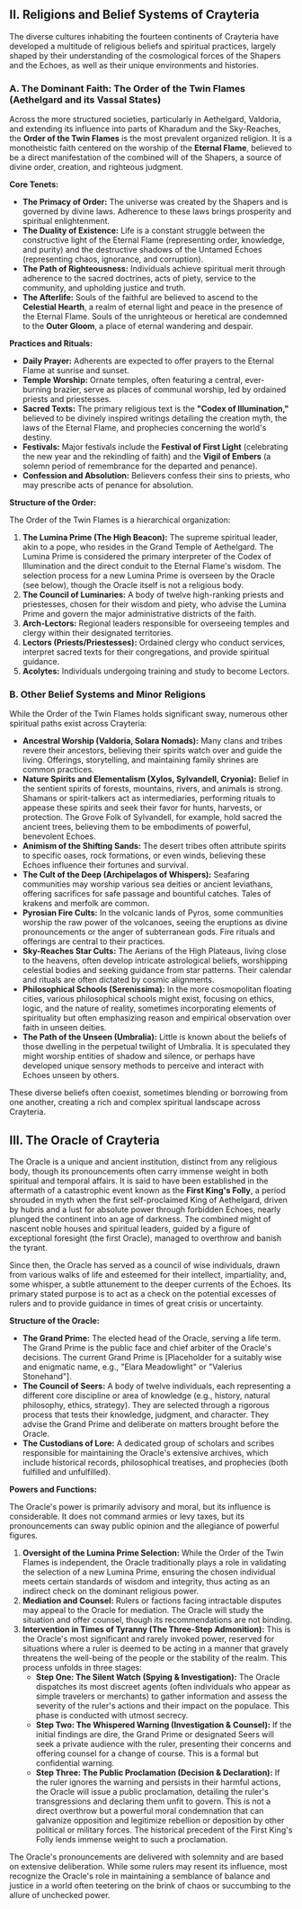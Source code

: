 

## II. Religions and Belief Systems of Crayteria

The diverse cultures inhabiting the fourteen continents of Crayteria have developed a multitude of religious beliefs and spiritual practices, largely shaped by their understanding of the cosmological forces of the Shapers and the Echoes, as well as their unique environments and histories.

### A. The Dominant Faith: The Order of the Twin Flames (Aethelgard and its Vassal States)

Across the more structured societies, particularly in Aethelgard, Valdoria, and extending its influence into parts of Kharadum and the Sky-Reaches, the **Order of the Twin Flames** is the most prevalent organized religion. It is a monotheistic faith centered on the worship of the **Eternal Flame**, believed to be a direct manifestation of the combined will of the Shapers, a source of divine order, creation, and righteous judgment.

**Core Tenets:**

*   **The Primacy of Order:** The universe was created by the Shapers and is governed by divine laws. Adherence to these laws brings prosperity and spiritual enlightenment.
*   **The Duality of Existence:** Life is a constant struggle between the constructive light of the Eternal Flame (representing order, knowledge, and purity) and the destructive shadows of the Untamed Echoes (representing chaos, ignorance, and corruption).
*   **The Path of Righteousness:** Individuals achieve spiritual merit through adherence to the sacred doctrines, acts of piety, service to the community, and upholding justice and truth.
*   **The Afterlife:** Souls of the faithful are believed to ascend to the **Celestial Hearth**, a realm of eternal light and peace in the presence of the Eternal Flame. Souls of the unrighteous or heretical are condemned to the **Outer Gloom**, a place of eternal wandering and despair.

**Practices and Rituals:**

*   **Daily Prayer:** Adherents are expected to offer prayers to the Eternal Flame at sunrise and sunset.
*   **Temple Worship:** Ornate temples, often featuring a central, ever-burning brazier, serve as places of communal worship, led by ordained priests and priestesses.
*   **Sacred Texts:** The primary religious text is the **"Codex of Illumination,"** believed to be divinely inspired writings detailing the creation myth, the laws of the Eternal Flame, and prophecies concerning the world's destiny.
*   **Festivals:** Major festivals include the **Festival of First Light** (celebrating the new year and the rekindling of faith) and the **Vigil of Embers** (a solemn period of remembrance for the departed and penance).
*   **Confession and Absolution:** Believers confess their sins to priests, who may prescribe acts of penance for absolution.

**Structure of the Order:**

The Order of the Twin Flames is a hierarchical organization:

1.  **The Lumina Prime (The High Beacon):** The supreme spiritual leader, akin to a pope, who resides in the Grand Temple of Aethelgard. The Lumina Prime is considered the primary interpreter of the Codex of Illumination and the direct conduit to the Eternal Flame's wisdom. The selection process for a new Lumina Prime is overseen by the Oracle (see below), though the Oracle itself is not a religious body.
2.  **The Council of Luminaries:** A body of twelve high-ranking priests and priestesses, chosen for their wisdom and piety, who advise the Lumina Prime and govern the major administrative districts of the faith.
3.  **Arch-Lectors:** Regional leaders responsible for overseeing temples and clergy within their designated territories.
4.  **Lectors (Priests/Priestesses):** Ordained clergy who conduct services, interpret sacred texts for their congregations, and provide spiritual guidance.
5.  **Acolytes:** Individuals undergoing training and study to become Lectors.

### B. Other Belief Systems and Minor Religions

While the Order of the Twin Flames holds significant sway, numerous other spiritual paths exist across Crayteria:

*   **Ancestral Worship (Valdoria, Solara Nomads):** Many clans and tribes revere their ancestors, believing their spirits watch over and guide the living. Offerings, storytelling, and maintaining family shrines are common practices.
*   **Nature Spirits and Elementalism (Xylos, Sylvandell, Cryonia):** Belief in the sentient spirits of forests, mountains, rivers, and animals is strong. Shamans or spirit-talkers act as intermediaries, performing rituals to appease these spirits and seek their favor for hunts, harvests, or protection. The Grove Folk of Sylvandell, for example, hold sacred the ancient trees, believing them to be embodiments of powerful, benevolent Echoes.
*   **Animism of the Shifting Sands:** The desert tribes often attribute spirits to specific oases, rock formations, or even winds, believing these Echoes influence their fortunes and survival.
*   **The Cult of the Deep (Archipelagos of Whispers):** Seafaring communities may worship various sea deities or ancient leviathans, offering sacrifices for safe passage and bountiful catches. Tales of krakens and merfolk are common.
*   **Pyrosian Fire Cults:** In the volcanic lands of Pyros, some communities worship the raw power of the volcanoes, seeing the eruptions as divine pronouncements or the anger of subterranean gods. Fire rituals and offerings are central to their practices.
*   **Sky-Reaches Star Cults:** The Aerians of the High Plateaus, living close to the heavens, often develop intricate astrological beliefs, worshipping celestial bodies and seeking guidance from star patterns. Their calendar and rituals are often dictated by cosmic alignments.
*   **Philosophical Schools (Serenissima):** In the more cosmopolitan floating cities, various philosophical schools might exist, focusing on ethics, logic, and the nature of reality, sometimes incorporating elements of spirituality but often emphasizing reason and empirical observation over faith in unseen deities.
*   **The Path of the Unseen (Umbralia):** Little is known about the beliefs of those dwelling in the perpetual twilight of Umbralia. It is speculated they might worship entities of shadow and silence, or perhaps have developed unique sensory methods to perceive and interact with Echoes unseen by others.

These diverse beliefs often coexist, sometimes blending or borrowing from one another, creating a rich and complex spiritual landscape across Crayteria.

## III. The Oracle of Crayteria

The Oracle is a unique and ancient institution, distinct from any religious body, though its pronouncements often carry immense weight in both spiritual and temporal affairs. It is said to have been established in the aftermath of a catastrophic event known as the **First King's Folly**, a period shrouded in myth when the first self-proclaimed King of Aethelgard, driven by hubris and a lust for absolute power through forbidden Echoes, nearly plunged the continent into an age of darkness. The combined might of nascent noble houses and spiritual leaders, guided by a figure of exceptional foresight (the first Oracle), managed to overthrow and banish the tyrant.

Since then, the Oracle has served as a council of wise individuals, drawn from various walks of life and esteemed for their intellect, impartiality, and, some whisper, a subtle attunement to the deeper currents of the Echoes. Its primary stated purpose is to act as a check on the potential excesses of rulers and to provide guidance in times of great crisis or uncertainty.

**Structure of the Oracle:**

*   **The Grand Prime:** The elected head of the Oracle, serving a life term. The Grand Prime is the public face and chief arbiter of the Oracle's decisions. The current Grand Prime is [Placeholder for a suitably wise and enigmatic name, e.g., "Elara Meadowlight" or "Valerius Stonehand"].
*   **The Council of Seers:** A body of twelve individuals, each representing a different core discipline or area of knowledge (e.g., history, natural philosophy, ethics, strategy). They are selected through a rigorous process that tests their knowledge, judgment, and character. They advise the Grand Prime and deliberate on matters brought before the Oracle.
*   **The Custodians of Lore:** A dedicated group of scholars and scribes responsible for maintaining the Oracle's extensive archives, which include historical records, philosophical treatises, and prophecies (both fulfilled and unfulfilled).

**Powers and Functions:**

The Oracle's power is primarily advisory and moral, but its influence is considerable. It does not command armies or levy taxes, but its pronouncements can sway public opinion and the allegiance of powerful figures.

1.  **Oversight of the Lumina Prime Selection:** While the Order of the Twin Flames is independent, the Oracle traditionally plays a role in validating the selection of a new Lumina Prime, ensuring the chosen individual meets certain standards of wisdom and integrity, thus acting as an indirect check on the dominant religious power.
2.  **Mediation and Counsel:** Rulers or factions facing intractable disputes may appeal to the Oracle for mediation. The Oracle will study the situation and offer counsel, though its recommendations are not binding.
3.  **Intervention in Times of Tyranny (The Three-Step Admonition):** This is the Oracle's most significant and rarely invoked power, reserved for situations where a ruler is deemed to be acting in a manner that gravely threatens the well-being of the people or the stability of the realm. This process unfolds in three stages:
    *   **Step One: The Silent Watch (Spying & Investigation):** The Oracle dispatches its most discreet agents (often individuals who appear as simple travelers or merchants) to gather information and assess the severity of the ruler's actions and their impact on the populace. This phase is conducted with utmost secrecy.
    *   **Step Two: The Whispered Warning (Investigation & Counsel):** If the initial findings are dire, the Grand Prime or designated Seers will seek a private audience with the ruler, presenting their concerns and offering counsel for a change of course. This is a formal but confidential warning.
    *   **Step Three: The Public Proclamation (Decision & Declaration):** If the ruler ignores the warning and persists in their harmful actions, the Oracle will issue a public proclamation, detailing the ruler's transgressions and declaring them unfit to govern. This is not a direct overthrow but a powerful moral condemnation that can galvanize opposition and legitimize rebellion or deposition by other political or military forces. The historical precedent of the First King's Folly lends immense weight to such a proclamation.

The Oracle's pronouncements are delivered with solemnity and are based on extensive deliberation. While some rulers may resent its influence, most recognize the Oracle's role in maintaining a semblance of balance and justice in a world often teetering on the brink of chaos or succumbing to the allure of unchecked power.
